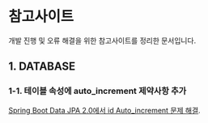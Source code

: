 # 참고사이트

개발 진행 및 오류 해결을 위한 참고사이트를 정리한 문서입니다. 

## 1. DATABASE

### 1-1. 테이블 속성에 auto_increment 제약사항 추가
	
[Spring Boot Data JPA 2.0에서 id Auto_increment 문제 해결](https://jojoldu.tistory.com/295).

